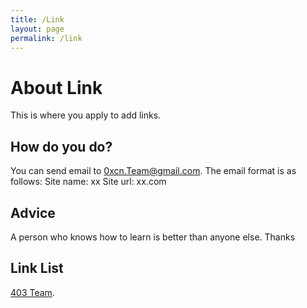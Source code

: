 ```yaml
---
title: /Link
layout: page
permalink: /link
---
```


# About Link

This is where you apply to add links.

## How do you do?

You can send email to 0xcn.Team@gmail.com.
The email format is as follows:
Site name: xx
Site url: xx.com

## Advice
A person who knows how to learn is better than anyone else.   Thanks

## Link List

[403 Team](https://403.sh).
